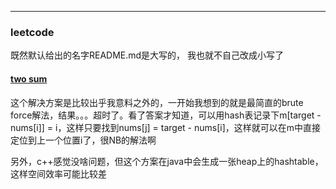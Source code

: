 ---
### leetcode
既然默认给出的名字README.md是大写的， 我也就不自己改成小写了

#### [two sum](https://github.com/lixianmin/leetcode/tree/master/algorithms/two-sum)

这个解决方案是比较出乎我意料之外的，一开始我想到的就是最简直的brute force解法，结果。。。超时了。看了答案才知道，可以用hash表记录下m[target - nums[i]] = i，这样只要找到nums[j] = target - nums[i]，这样就可以在m中直接定位到上一个位置i了，很NB的解法啊

另外，c++感觉没啥问题，但这个方案在java中会生成一张heap上的hashtable， 这样空间效率可能比较差
